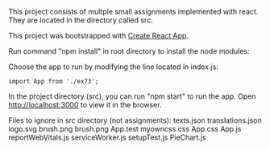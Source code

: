 This project consists of multple small assignments implemented with react. They are located in the directory called src.

This project was bootstrapped with [Create React App](https://github.com/facebook/create-react-app).

Run command "npm install" in root directory to install the node modules:

Choose the app to run by modifying the line located in index.js:
```
import App from './ex73';
```

In the project directory (src), you can run "npm start" to run the app. Open [http://localhost:3000](http://localhost:3000) to view it in the browser.

Files to ignore in src directory (not assignments):
texts.json
translations.json
logo.svg
brush.png
brush.png
App.test
myowncss.css
App.css
App.js
reportWebVitals.js
serviceWorker.js
setupTest.js
PieChart.js